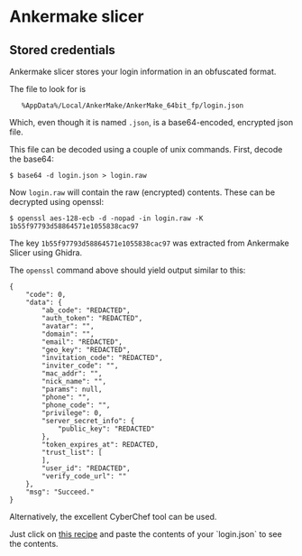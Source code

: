 Ankermake slicer
================

Stored credentials
------------------

Ankermake slicer stores your login information in an obfuscated format.

The file to look for is

```
   %AppData%/Local/AnkerMake/AnkerMake_64bit_fp/login.json
```

Which, even though it is named `.json`, is a base64-encoded, encrypted json file.

This file can be decoded using a couple of unix commands. First, decode the base64:

```
$ base64 -d login.json > login.raw
```

Now `login.raw` will contain the raw (encrypted) contents. These can be decrypted using openssl:

```
$ openssl aes-128-ecb -d -nopad -in login.raw -K 1b55f97793d58864571e1055838cac97
```

The key `1b55f97793d58864571e1055838cac97` was extracted from Ankermake Slicer using Ghidra.

The `openssl` command above should yield output similar to this:

```
{
    "code": 0,
    "data": {
        "ab_code": "REDACTED",
        "auth_token": "REDACTED",
        "avatar": "",
        "domain": "",
        "email": "REDACTED",
        "geo_key": "REDACTED",
        "invitation_code": "REDACTED",
        "inviter_code": "",
        "mac_addr": "",
        "nick_name": "",
        "params": null,
        "phone": "",
        "phone_code": "",
        "privilege": 0,
        "server_secret_info": {
            "public_key": "REDACTED"
        },
        "token_expires_at": REDACTED,
        "trust_list": [
        ],
        "user_id": "REDACTED",
        "verify_code_url": ""
    },
    "msg": "Succeed."
}
```


Alternatively, the excellent CyberChef tool can be used.

Just click on [this recipe](https://gchq.github.io/CyberChef/#recipe=From_Base64('A-Za-z0-9%2B/%3D',true,false)AES_Decrypt(%7B'option':'Hex','string':'1b55f97793d58864571e1055838cac97'%7D,%7B'option':'Hex','string':''%7D,'ECB','Raw','Raw',%7B'option':'Hex','string':''%7D,%7B'option':'Hex','string':''%7D)) and paste the contents of your `login.json` to see the contents.
